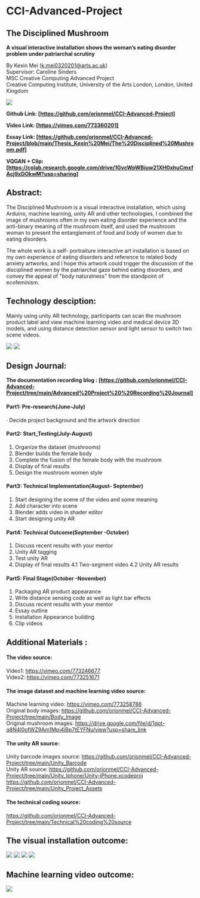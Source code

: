 # CCI-Advanced-Project

## The Disciplined Mushroom 
**A visual interactive installation shows the woman’s eating disorder problem under patriarchal scrutiny**

By Kexin Mei (k.mei0320201@arts.ac.uk)<br>
Supervisor: Caroline Sinders <br>
MSC Creative Computing Advanced Project <br>
Creative Computing Institute, University of the Arts London, London, United Kingdom <br>

![](https://github.com/orionmel/CCI-Advanced-Project/blob/main/Description_Images/image7.png)

**Github Link: [https://github.com/orionmel/CCI-Advanced-Project]**

**Video Link: [https://vimeo.com/773360201]**

**Essay Link: [https://github.com/orionmel/CCI-Advanced-Project/blob/main/Thesis_Kexin%20Mei/The%20Disciplined%20Mushroom.pdf]**

**VQGAN + Clip: [https://colab.research.google.com/drive/1GvcWpWBiuw21XH0xhuCmxfAcj9xDOkwM?usp=sharing]**

## Abstract:
The Disciplined Mushroom is a visual interactive installation, which using Arduino, machine learning, unity AR and other technologies, I combined the image of mushrooms often in my own eating disorder experience and the anti-binary meaning of the mushroom itself, and used the mushroom woman to present the entanglement of food and body of women due to eating disorders. <br>

The whole work is a self- portraiture interactive art installation is based on my own experience of eating disorders and reference to related body anxiety artworks, and I hope this artwork could trigger the discussion of the disciplined women by the patriarchal gaze behind eating disorders, and convey the appeal of "body naturalness" from the standpoint of ecofeminism.

## Technology desciption:
Mainly using unity AR technology, participants can scan the mushroom product label and view machine learning video and medical device 3D models, and using distance detection sensor and light sensor to switch two scene videos.

![](https://github.com/orionmel/CCI-Advanced-Project/blob/main/Description_Images/image1.png)
![](https://github.com/orionmel/CCI-Advanced-Project/blob/main/Description_Images/image2_.png)

## Design Journal:
**The documentation recording blog : [https://github.com/orionmel/CCI-Advanced-Project/tree/main/Advanced%20Project%20%20Recording%20Journal]**

#### Part1: Pre-research(June-July)
· Decide project background and the artwork direction

#### Part2: Start_Testing(July-August)
1. Organize the dataset (mushrooms)
2. Blender builds the female body
3. Complete the fusion of the female body with the mushroom
4. Display of final results
5. Design the mushroom women style

#### Part3: Technical Implementation(August- September) 
1. Start designing the scene of the video and some meaning
2. Add  character into scene 
3. Blender adds video in shader editor
4. Start designing unity AR

#### Part4: Technical Outcome(September -October) 
1. Discuss recent results with your mentor
2. Unity AR tagging
3. Test unity AR
4. Display of final results
4.1 Two-segment video
4.2 Unity AR results

#### Part5: Final Stage(October -November)
1. Packaging AR product appearance
2. Write distance sensing code as well as light bar effects
3. Discuss recent results with your mentor
4. Essay outline
5. Installation Appearance building
6. Clip videos

## Additional Materials :
#### The video source: 
Video1: https://vimeo.com/773246677
<br>
Video2: https://vimeo.com/773251671

#### The image dataset and machine learning video source:
Machine learning video: https://vimeo.com/773258786
<br>
Original body images: https://github.com/orionmel/CCI-Advanced-Project/tree/main/Body_Image
<br>
Original mushroom images: https://drive.google.com/file/d/1qot-q8N4l0ofWZ9Am1Mpi4iBp7tEYFNu/view?usp=share_link

#### The unity AR source: 
Unity barcode images source: https://github.com/orionmel/CCI-Advanced-Project/tree/main/Unity_Barcode
<br>
Unity AR source: https://github.com/orionmel/CCI-Advanced-Project/tree/main/Unity_Iphone/Unity-iPhone.xcodeproj
<br>
https://github.com/orionmel/CCI-Advanced-Project/tree/main/Unity_Project_Assets

#### The technical coding source:
https://github.com/orionmel/CCI-Advanced-Project/tree/main/Technical%20coding%20source

## The visual installation outcome:
![](https://github.com/orionmel/CCI-Advanced-Project/blob/main/Description_Images/image6.png)
![](https://github.com/orionmel/CCI-Advanced-Project/blob/main/Description_Images/image5.png)
![](https://github.com/orionmel/CCI-Advanced-Project/blob/main/Description_Images/image4.png)
![](https://github.com/orionmel/CCI-Advanced-Project/blob/main/Description_Images/image3.png)

## Machine learning video outcome:
![](https://github.com/orionmel/CCI-Advanced-Project/blob/main/Description_Images/image8.png)
